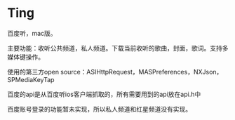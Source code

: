 Ting
====

百度听，mac版。

主要功能：收听公共频道，私人频道。下载当前收听的歌曲，封面，歌词。支持多媒体键操作。

使用的第三方open source：ASIHttpRequest，MASPreferences，NXJson，SPMediaKeyTap

百度的api是从百度听ios客户端抓取的，所有需要用到的api放在api.h中

百度账号登录的功能暂未实现，所以私人频道和红星频道没有实现。

